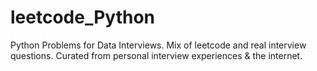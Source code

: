 # leetcode_Python
Python Problems for Data Interviews. Mix of leetcode and real interview questions. Curated from personal interview experiences & the internet.

